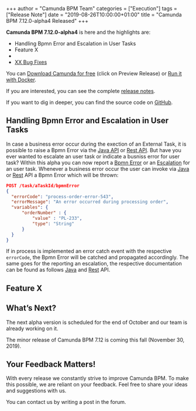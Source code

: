 +++
author = "Camunda BPM Team"
categories = ["Execution"]
tags = ["Release Note"]
date = "2019-08-26T10:00:00+01:00"
title = "Camunda BPM 7.12.0-alpha4 Released"
+++

**Camunda BPM 7.12.0-alpha4** is here and the highlights are:

* Handling Bpmn Error and Escalation in User Tasks
* Feature X
*
* [XX Bug Fixes](https://app.camunda.com/jira/issues/?jql=issuetype%20%3D%20%22Bug%20Report%22%20AND%20fixVersion%20%3D%207.12.0-alpha4)


You can [Download Camunda for free](https://camunda.com/download/) (click on Preview Release) or [Run it with Docker](https://hub.docker.com/r/camunda/camunda-bpm-platform/).


If you are interested, you can see the complete [release notes](https://app.camunda.com/jira/secure/ReleaseNote.jspa?projectId=10230&version=15522).

If you want to dig in deeper, you can find the source code on [GitHub](https://github.com/camunda/camunda-bpm-platform/releases/tag/7.12.0-alpha4).

<!--more-->

## Handling Bpmn Error and Escalation in User Tasks

In case a business error occur during the exection of an External Task, it is possible to raise a Bpmn Error via the [Java API](https://docs.camunda.org/manual/latest/user-guide/process-engine/external-tasks/#reporting-bpmn-error) or [Rest API](https://docs.camunda.org/manual/latest/reference/rest/external-task/post-bpmn-error/).
But have you ever wanted to escalate an user task or indicate a busniss error for user task? Within this alpha you can now report a [Bpmn Error](https://docs.camunda.org/manual/latest/reference/bpmn20/events/error-events/#business-errors-vs-technical-errors) or an [Escalation](https://docs.camunda.org/manual/latest/reference/bpmn20/events/escalation-events/) for an user task.
Whenever a business error occur the user can invoke via [Java](https://docs.camunda.org/manual/latest/reference/bpmn20/tasks/user-task/#reporting-bpmn-error) or [Rest](https://docs.camunda.org/manual/latest/reference/rest/task/post-bpmn-error/) API a Bpmn Error which will be thrown:

```json
POST /task/aTaskId/bpmnError
{
  "errorCode": "process-order-error-543",
  "errorMessage": "An error occurred during processing order",
  "variables": {
	  "orderNumber" : {
		  "value" : "PL-233",
		  "type": "String"
	  }
  }
}
```
If in process is implemented an error catch event with the respective `errorCode`, the Bpmn Error will be catched and propagated accordingly. The same goes for the reporting an escalation, the respective documentation can be found as follows [Java](https://docs.camunda.org/manual/latest/reference/bpmn20/tasks/user-task/#reporting-bpmn-escalation) and [Rest](https://docs.camunda.org/manual/latest/reference/rest/task/post-bpmn-escalation/) API.

<!-- TODO consider adding an image depending on the rest of the features -->

## Feature X

## What’s Next?
The next alpha version is scheduled for the end of October and our team is already working on it.

The minor release of Camunda BPM 7.12 is coming this fall (November 30, 2019).

## Your Feedback Matters!
With every release we constantly strive to improve Camunda BPM. To make this possible, we are reliant on your feedback. Feel free to share your ideas and suggestions with us.

You can contact us by writing a post in the forum.
